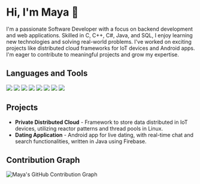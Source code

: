 # Hi, I'm Maya 👋

I'm a passionate Software Developer with a focus on backend development and web applications. Skilled in C, C++, C#, Java, and SQL, I enjoy learning new technologies and solving real-world problems. I've worked on exciting projects like distributed cloud frameworks for IoT devices and Android apps. I'm eager to contribute to meaningful projects and grow my expertise.

## Languages and Tools
<p>
  <img src="https://img.shields.io/badge/C-00599C?style=for-the-badge&logo=c&logoColor=white"/>
  <img src="https://img.shields.io/badge/C++-00599C?style=for-the-badge&logo=c%2B%2B&logoColor=white"/>
  <img src="https://img.shields.io/badge/C%23-239120?style=for-the-badge&logo=c-sharp&logoColor=white"/>
  <img src="https://img.shields.io/badge/Java-007396?style=for-the-badge&logo=java&logoColor=white"/>
  <img src="https://img.shields.io/badge/SQL-4479A1?style=for-the-badge&logo=mysql&logoColor=white"/>
  <img src="https://img.shields.io/badge/Linux-FCC624?style=for-the-badge&logo=linux&logoColor=black"/>
  <img src="https://img.shields.io/badge/Git-F05032?style=for-the-badge&logo=git&logoColor=white"/>
  <img src="https://img.shields.io/badge/Postman-FF6C37?style=for-the-badge&logo=postman&logoColor=white"/>
</p>

## Projects
- **Private Distributed Cloud** - Framework to store data distributed in IoT devices, utilizing reactor patterns and thread pools in Linux.
- **Dating Application** - Android app for live dating, with real-time chat and search functionalities, written in Java using Firebase.

## Contribution Graph
![Maya's GitHub Contribution Graph](https://github-readme-stats.vercel.app/api?username=MayaDev&show_icons=true&theme=radical)
